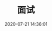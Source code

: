---
pageComponent: 
  name: Catalogue
  data: 
    key: 07.面试
    imgUrl: /img/web.png
    description: 前端面试必备题库
title: 面试
date: 2020-07-21 14:36:01
permalink: /interview
sidebar: false
article: false
comment: false
editLink: false
---